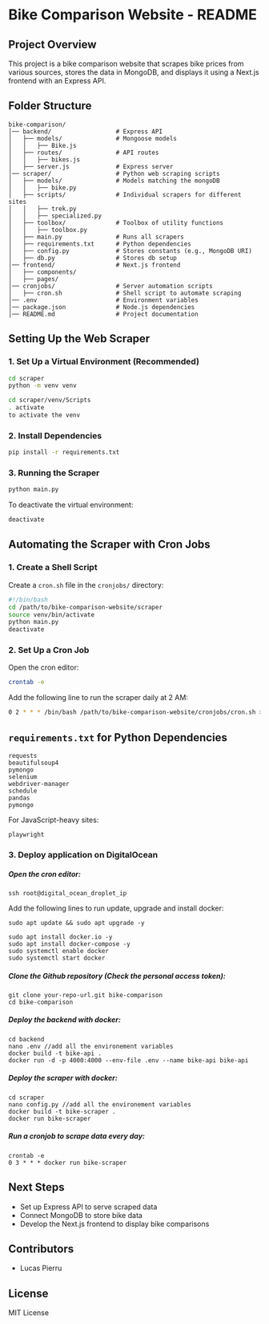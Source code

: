# Bike Comparison Website - README

## Project Overview

This project is a bike comparison website that scrapes bike prices from various sources, stores the data in MongoDB, and displays it using a Next.js frontend with an Express API.

## Folder Structure

```
bike-comparison/
│── backend/                  # Express API
│   ├── models/               # Mongoose models
│   │   ├── Bike.js
│   ├── routes/               # API routes
│   │   ├── bikes.js
│   ├── server.js             # Express server
│── scraper/                  # Python web scraping scripts
│   ├── models/               # Models matching the mongoDB
│   │   ├── bike.py
│   ├── scripts/              # Individual scrapers for different sites
│   │   ├── trek.py
│   │   ├── specialized.py
│   ├── toolbox/              # Toolbox of utility functions
│   │   ├── toolbox.py
│   ├── main.py               # Runs all scrapers
│   ├── requirements.txt      # Python dependencies
│   ├── config.py             # Stores constants (e.g., MongoDB URI)
│   ├── db.py                 # Stores db setup
│── frontend/                 # Next.js frontend
│   ├── components/
│   ├── pages/
│── cronjobs/                 # Server automation scripts
│   ├── cron.sh               # Shell script to automate scraping
│── .env                      # Environment variables
│── package.json              # Node.js dependencies
│── README.md                 # Project documentation
```

## Setting Up the Web Scraper

### 1. Set Up a Virtual Environment (Recommended)

```bash
cd scraper
python -m venv venv
```

```bash
cd scraper/venv/Scripts
. activate
to activate the venv
```

### 2. Install Dependencies

```bash
pip install -r requirements.txt
```

### 3. Running the Scraper

```bash
python main.py
```

To deactivate the virtual environment:

```bash
deactivate
```

## Automating the Scraper with Cron Jobs

### 1. Create a Shell Script

Create a `cron.sh` file in the `cronjobs/` directory:

```bash
#!/bin/bash
cd /path/to/bike-comparison-website/scraper
source venv/bin/activate
python main.py
deactivate
```

### 2. Set Up a Cron Job

Open the cron editor:

```bash
crontab -e
```

Add the following line to run the scraper daily at 2 AM:

```bash
0 2 * * * /bin/bash /path/to/bike-comparison-website/cronjobs/cron.sh >> /path/to/logfile.log 2>&1
```

## `requirements.txt` for Python Dependencies

```
requests
beautifulsoup4
pymongo
selenium
webdriver-manager
schedule
pandas
pymongo
```

For JavaScript-heavy sites:

```
playwright
```

### 3. Deploy application on DigitalOcean

##### Open the cron editor:

```
ssh root@digital_ocean_droplet_ip
```

Add the following lines to run update, upgrade and install docker:

```
sudo apt update && sudo apt upgrade -y

```

```
sudo apt install docker.io -y
sudo apt install docker-compose -y
sudo systemctl enable docker
sudo systemctl start docker
```

##### Clone the Github repository (Check the personal access token):

```
git clone your-repo-url.git bike-comparison
cd bike-comparison
```

##### Deploy the backend with docker:

```
cd backend
nano .env //add all the environement variables
docker build -t bike-api .
docker run -d -p 4000:4000 --env-file .env --name bike-api bike-api
```

##### Deploy the scraper with docker:

```
cd scraper
nano config.py //add all the environement variables
docker build -t bike-scraper .
docker run bike-scraper
```

##### Run a cronjob to scrape data every day:

```
crontab -e
0 3 * * * docker run bike-scraper
```

## Next Steps

- Set up Express API to serve scraped data
- Connect MongoDB to store bike data
- Develop the Next.js frontend to display bike comparisons

## Contributors

- Lucas Pierru

## License

MIT License
